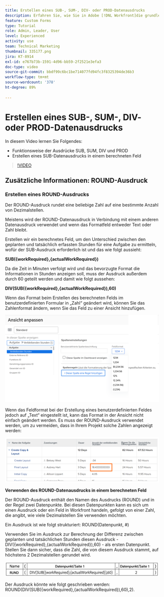 ```yaml
---
title: Erstellen eines SUB-, SUM-, DIV- oder PROD-Datenausdrucks
description: Erfahren Sie, wie Sie in Adobe [!DNL Workfront]die grundlegenden mathematischen Ausdrücke in einem berechneten Feld verwenden und erstellen.
feature: Custom Forms
type: Tutorial
role: Admin, Leader, User
level: Experienced
activity: use
team: Technical Marketing
thumbnail: 335177.png
jira: KT-8914
exl-id: e767b73b-1591-4d96-bb59-2f2521e3efa3
doc-type: video
source-git-commit: bbdf99c6bc1be714077fd94fc3f8325394de36b3
workflow-type: tm+mt
source-wordcount: '378'
ht-degree: 89%

---
```


# Erstellen eines SUB-, SUM-, DIV- oder PROD-Datenausdrucks

In diesem Video lernen Sie Folgendes:

* Funktionsweise der Ausdrücke SUB, SUM, DIV und PROD
* Erstellen eines SUB-Datenausdrucks in einem berechneten Feld

>[!VIDEO](https://video.tv.adobe.com/v/335177/?quality=12&learn=on&enablevpops=1)

## Zusätzliche Informationen: ROUND-Ausdruck

### Erstellen eines ROUND-Ausdrucks

Der ROUND-Ausdruck rundet eine beliebige Zahl auf eine bestimmte Anzahl von Dezimalstellen.

Meistens wird der ROUND-Datenausdruck in Verbindung mit einem anderen Datenausdruck verwendet und wenn das Formatfeld entweder Text oder Zahl bleibt.

Erstellen wir ein berechnetes Feld, um den Unterschied zwischen den geplanten und tatsächlich erfassten Stunden für eine Aufgabe zu ermitteln, wofür der SUB-Ausdruck erforderlich ist und das wie folgt aussieht:

**SUB({workRequired},{actualWorkRequired})**

Da die Zeit in Minuten verfolgt wird und das bevorzugte Format die Informationen in Stunden anzeigen soll, muss der Ausdruck außerdem durch 60 geteilt werden und damit wie folgt aussehen:

**DIV(SUB({workRequired},{actualWorkRequired}),60)**

Wenn das Format beim Erstellen des berechneten Felds im benutzerdefinierten Formular in „Zahl“ geändert wird, können Sie das Zahlenformat ändern, wenn Sie das Feld zu einer Ansicht hinzufügen.

![Workload Balancer mit Nutzungsbericht](assets/round01.png)

Wenn das Feldformat bei der Erstellung eines benutzerdefinierten Feldes jedoch auf „Text“ eingestellt ist, kann das Format in der Ansicht nicht einfach geändert werden. Es muss der ROUND-Ausdruck verwendet werden, um zu vermeiden, dass in Ihrem Projekt solche Zahlen angezeigt werden:

![Workload Balancer mit Nutzungsbericht](assets/round02.png)

<b>Verwenden des ROUND-Datenausdrucks in einem berechneten Feld</b>

Der ROUND-Ausdruck enthält den Namen des Ausdrucks (ROUND) und in der Regel zwei Datenpunkte. Bei diesen Datenpunkten kann es sich um einen Ausdruck oder ein Feld in Workfront handeln, gefolgt von einer Zahl, die angibt, wie viele Dezimalstellen Sie verwenden möchten.

Ein Ausdruck ist wie folgt strukturiert: ROUND(Datenpunkt, #)

Verwenden Sie im Ausdruck zur Berechnung der Differenz zwischen geplanten und tatsächlichen Stunden diesen Ausdruck - DIV({workRequired},{actualWorkRequired}),60) - als ersten Datenpunkt. Stellen Sie dann sicher, dass die Zahl, die von diesem Ausdruck stammt, auf höchstens 2 Dezimalstellen gerundet wird.

![Workload Balancer mit Nutzungsbericht](assets/round03.png)

Der Ausdruck könnte wie folgt geschrieben werden: ROUND(DIV(SUB({workRequired},{actualWorkRequired}),60),2).

